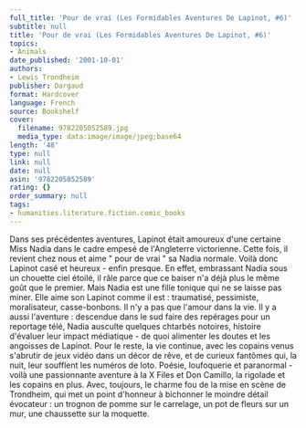 ```yaml
---
full_title: 'Pour de vrai (Les Formidables Aventures De Lapinot, #6)'
subtitle: null
title: 'Pour de vrai (Les Formidables Aventures De Lapinot, #6)'
topics:
- Animals
date_published: '2001-10-01'
authors:
- Lewis Trondheim
publisher: Dargaud
format: Hardcover
language: French
source: Bookshelf
cover:
  filename: 9782205052589.jpg
  media_type: data:image/image/jpeg;base64
length: '48'
type: null
link: null
date: null
asin: '9782205052589'
rating: {}
order_summary: null
tags:
- humanities.literature.fiction.comic_books
---
```

Dans ses précédentes aventures, Lapinot était amoureux d'une certaine Miss Nadia dans le cadre empesé de l'Angleterre victorienne. Cette fois, il revient chez nous et aime " pour de vrai " sa Nadia normale. Voilà donc Lapinot casé et heureux - enfin presque. En effet, embrassant Nadia sous un chouette ciel étoilé, il râle parce que ce baiser n'a déjà plus le même goût que le premier. Mais Nadia est une fille tonique qui ne se laisse pas miner. Elle aime son Lapinot comme il est : traumatisé, pessimiste, moralisateur, casse-bonbons. Il n'y a pas que l'amour dans la vie. Il y a aussi l'aventure : descendue dans le sud faire des repérages pour un reportage télé, Nadia ausculte quelques chtarbés notoires, histoire d'évaluer leur impact médiatique - de quoi alimenter les doutes et les angoisses de Lapinot. Pour le reste, la vie continue, avec les copains venus s'abrutir de jeux vidéo dans un décor de rêve, et de curieux fantômes qui, la nuit, leur soufflent les numéros de loto. Poésie, loufoquerie et paranormal - voilà une passionnante aventure à la X Files et Don Camillo, la rigolade et les copains en plus. Avec, toujours, le charme fou de la mise en scène de Trondheim, qui met un point d'honneur à bichonner le moindre détail évocateur : un trognon de pomme sur le carrelage, un pot de fleurs sur un mur, une chaussette sur la moquette.
